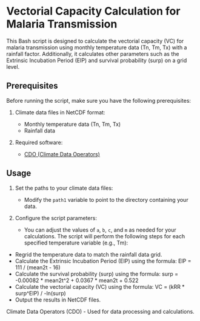 # Vectorial Capacity Calculation for Malaria Transmission

This Bash script is designed to calculate the vectorial capacity (VC) for malaria transmission using monthly temperature data (Tn, Tm, Tx) with a rainfall factor. Additionally, it calculates other parameters such as the Extrinsic Incubation Period (EIP) and survival probability (surp) on a grid level.

## Prerequisites

Before running the script, make sure you have the following prerequisites:

1. Climate data files in NetCDF format:
   - Monthly temperature data (Tn, Tm, Tx)
   - Rainfall data

2. Required software:
   - [CDO (Climate Data Operators)](https://code.mpimet.mpg.de/projects/cdo/)

## Usage

1. Set the paths to your climate data files:
   - Modify the `path1` variable to point to the directory containing your data.

2. Configure the script parameters:
   - You can adjust the values of `a`, `b`, `c`, and `m` as needed for your calculations.
The script will perform the following steps for each specified temperature variable (e.g., Tm):

  - Regrid the temperature data to match the rainfall data grid.
  - Calculate the Extrinsic Incubation Period (EIP) using the formula: EIP = 111 / (mean2t - 16)
  - Calculate the survival probability (surp) using the formula: surp = -0.00082 * mean2t^2 + 0.0367 * mean2t + 0.522
  - Calculate the vectorial capacity (VC) using the formula: VC = (kRR * surp^EIP) / -ln(surp)
  - Output the results in NetCDF files.

Climate Data Operators (CDO) - Used for data processing and calculations.
